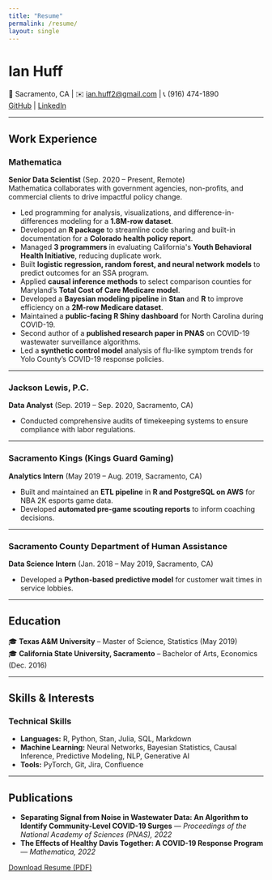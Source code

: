```yaml
---
title: "Resume"
permalink: /resume/
layout: single
---
```


# Ian Huff  
📍 Sacramento, CA | ✉️ ian.huff2@gmail.com | 📞 (916) 474-1890  
[GitHub](https://github.com/thepufferfish) | [LinkedIn](https://www.linkedin.com/in/ian-huff-429318103/)  

---

## **Work Experience**  

### **Mathematica**  
**Senior Data Scientist** (Sep. 2020 – Present, Remote)  
Mathematica collaborates with government agencies, non-profits, and commercial clients to drive impactful policy change.  
- Led programming for analysis, visualizations, and difference-in-differences modeling for a **1.8M-row dataset**.
- Developed an **R package** to streamline code sharing and built-in documentation for a **Colorado health policy report**.
- Managed **3 programmers** in evaluating California's **Youth Behavioral Health Initiative**, reducing duplicate work.
- Built **logistic regression, random forest, and neural network models** to predict outcomes for an SSA program.
- Applied **causal inference methods** to select comparison counties for Maryland’s **Total Cost of Care Medicare model**.
- Developed a **Bayesian modeling pipeline** in **Stan** and **R** to improve efficiency on a **2M-row Medicare dataset**.
- Maintained a **public-facing R Shiny dashboard** for North Carolina during COVID-19.
- Second author of a **published research paper in PNAS** on COVID-19 wastewater surveillance algorithms.
- Led a **synthetic control model** analysis of flu-like symptom trends for Yolo County’s COVID-19 response policies.

---

### **Jackson Lewis, P.C.**  
**Data Analyst** (Sep. 2019 – Sep. 2020, Sacramento, CA)  
- Conducted comprehensive audits of timekeeping systems to ensure compliance with labor regulations.  

---

### **Sacramento Kings (Kings Guard Gaming)**  
**Analytics Intern** (May 2019 – Aug. 2019, Sacramento, CA)  
- Built and maintained an **ETL pipeline** in **R and PostgreSQL on AWS** for NBA 2K esports game data.
- Developed **automated pre-game scouting reports** to inform coaching decisions.  

---

### **Sacramento County Department of Human Assistance**  
**Data Science Intern** (Jan. 2018 – May 2019, Sacramento, CA)  
- Developed a **Python-based predictive model** for customer wait times in service lobbies.  

---

## **Education**  
🎓 **Texas A&M University** – Master of Science, Statistics (May 2019)  
🎓 **California State University, Sacramento** – Bachelor of Arts, Economics (Dec. 2016)  

---

## **Skills & Interests**  
### **Technical Skills**  
- **Languages:** R, Python, Stan, Julia, SQL, Markdown
- **Machine Learning:** Neural Networks, Bayesian Statistics, Causal Inference, Predictive Modeling, NLP, Generative AI
- **Tools:** PyTorch, Git, Jira, Confluence

---

## **Publications**  
- **Separating Signal from Noise in Wastewater Data: An Algorithm to Identify Community-Level COVID-19 Surges** — *Proceedings of the National Academy of Sciences (PNAS), 2022*  
- **The Effects of Healthy Davis Together: A COVID-19 Response Program** — *Mathematica, 2022*  

[Download Resume (PDF)](/assets/files/resume.pdf)  

